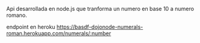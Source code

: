 Api desarrollada en node.js que tranforma un numero en base 10 a numero romano.

endpoint en heroku
https://basdf-dojonode-numerals-roman.herokuapp.com/numerals/:number



